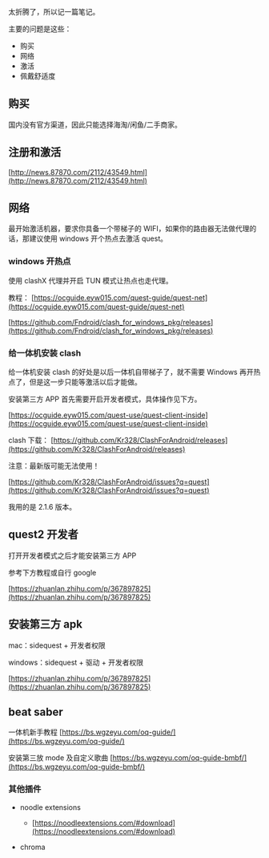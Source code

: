 太折腾了，所以记一篇笔记。

主要的问题是这些：

- 购买
- 网络
- 激活
- 佩戴舒适度

## 购买

国内没有官方渠道，因此只能选择海淘/闲鱼/二手商家。

## 注册和激活

[http://news.87870.com/2112/43549.html](http://news.87870.com/2112/43549.html)

## 网络

最开始激活机器，要求你具备一个带梯子的 WIFI，如果你的路由器无法做代理的话，那建议使用 windows 开个热点去激活 quest。

### windows 开热点

使用 clashX 代理并开启 TUN 模式让热点也走代理。

教程： [https://ocguide.eyw015.com/quest-guide/quest-net](https://ocguide.eyw015.com/quest-guide/quest-net)

[https://github.com/Fndroid/clash_for_windows_pkg/releases](https://github.com/Fndroid/clash_for_windows_pkg/releases)

### 给一体机安装 clash

给一体机安装 clash 的好处是以后一体机自带梯子了，就不需要 Windows 再开热点了，但是这一步只能等激活以后才能做。

安装第三方 APP 首先需要开启开发者模式，具体操作见下方。

[https://ocguide.eyw015.com/quest-use/quest-client-inside](https://ocguide.eyw015.com/quest-use/quest-client-inside)

clash 下载： [https://github.com/Kr328/ClashForAndroid/releases](https://github.com/Kr328/ClashForAndroid/releases)

注意：最新版可能无法使用！

[https://github.com/Kr328/ClashForAndroid/issues?q=quest](https://github.com/Kr328/ClashForAndroid/issues?q=quest)

我用的是 2.1.6 版本。

## quest2 开发者

打开开发者模式之后才能安装第三方 APP

参考下方教程或自行 google

[https://zhuanlan.zhihu.com/p/367897825](https://zhuanlan.zhihu.com/p/367897825)

## 安装第三方 apk

mac：sidequest + 开发者权限

windows：sidequest + 驱动 + 开发者权限

[https://zhuanlan.zhihu.com/p/367897825](https://zhuanlan.zhihu.com/p/367897825)

## beat saber

一体机新手教程 [https://bs.wgzeyu.com/oq-guide/](https://bs.wgzeyu.com/oq-guide/)

安装第三放 mode 及自定义歌曲 [https://bs.wgzeyu.com/oq-guide-bmbf/](https://bs.wgzeyu.com/oq-guide-bmbf/)

### 其他插件

- noodle extensions

  - [https://noodleextensions.com/#download](https://noodleextensions.com/#download)

- chroma
